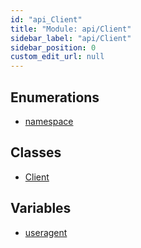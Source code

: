 ```yaml
---
id: "api_Client"
title: "Module: api/Client"
sidebar_label: "api/Client"
sidebar_position: 0
custom_edit_url: null
---
```


## Enumerations

- [namespace](/api/enums/api_Client.namespace.md)

## Classes

- [Client](/api/classes/api_Client.Client.md)

## Variables

- [useragent](/api/variables/api_Client.useragent.md)
